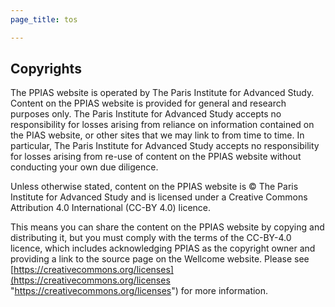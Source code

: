 ```yaml
---
page_title: tos

---
```

## Copyrights

The PPIAS website is operated by The Paris Institute for Advanced Study. Content on the PPIAS website is provided for general and research purposes only. The Paris Institute for Advanced Study accepts no responsibility for losses arising from reliance on information contained on the PIAS website, or other sites that we may link to from time to time. In particular, The Paris Institute for Advanced Study accepts no responsibility for losses arising from re-use of content on the PPIAS website without conducting your own due diligence.

Unless otherwise stated, content on the PPIAS website is © The Paris Institute for Advanced Study and is licensed under a Creative Commons Attribution 4.0 International (CC-BY 4.0) licence.

This means you can share the content on the PPIAS website by copying and distributing it, but you must comply with the terms of the CC-BY-4.0 licence, which includes acknowledging PPIAS as the copyright owner and providing a link to the source page on the Wellcome website. Please see [https://creativecommons.org/licenses](https://creativecommons.org/licenses "https://creativecommons.org/licenses") for more information.